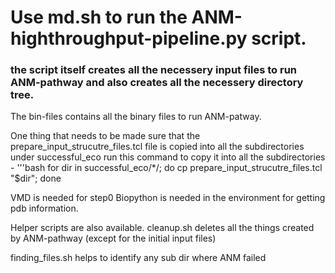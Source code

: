 # Use md.sh to run the ANM-highthroughput-pipeline.py script.
### the script itself creates all the necessery input files to run ANM-pathway and also creates all the necessery directory tree.
The bin-files contains all the binary files to run ANM-patway.

One thing that needs to be made sure that the prepare_input_strucutre_files.tcl file is copied into all the subdirectories under successful_eco
run this command to copy it into all the subdirectories - 
'''bash
for dir in successful_eco/*/; do cp prepare_input_strucutre_files.tcl "$dir"; done

VMD is needed for step0
Biopython is needed in the environment for getting pdb information.

Helper scripts are also available. 
cleanup.sh deletes all the things created by ANM-pathway (except for the initial input files)

finding_files.sh helps to identify any sub dir where ANM failed

